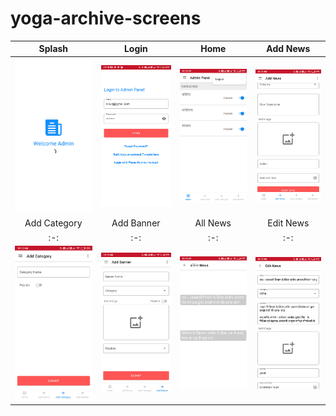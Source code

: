 # yoga-archive-screens
| Splash | Login | Home | Add News |
| :-: | :-: | :-: | :-: |
| ![image 1](https://github.com/geekunj/tahtak-admin/blob/master/images/splash.png) | ![image 2](https://github.com/geekunj/tahtak-admin/blob/master/images/login.png) | ![image 3](https://github.com/geekunj/tahtak-admin/blob/master/images/home.png) | ![image 4](https://github.com/geekunj/tahtak-admin/blob/master/images/add-news.png) |
| Add Category | Add Banner | All News | Edit News |
| :-: | :-: | :-: | :-: |
| ![image 5](https://github.com/geekunj/tahtak-admin/blob/master/images/add-category.png) | ![image 6](https://github.com/geekunj/tahtak-admin/blob/master/images/add-banner.png) | ![image 7](https://github.com/geekunj/tahtak-admin/blob/master/images/all-news.png) | ![image 8](https://github.com/geekunj/tahtak-admin/blob/master/images/edit-news.png) |






